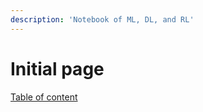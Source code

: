 ```yaml
---
description: 'Notebook of ML, DL, and RL'
---
```


# Initial page

[Table of content](https://github.com/MorganWoods/GitbookRL/blob/master/SUMMARY.md)

